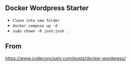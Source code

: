 ## Docker Wordpress Starter
- ```Clone into new folder```
- ```docker compose up -d```
- ```sudo chown -R josh:josh .```

## From
https://www.codeconcisely.com/posts/docker-wordpress/ 